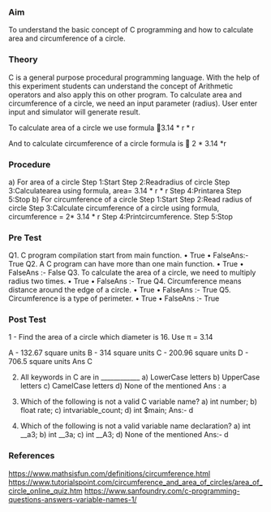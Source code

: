 
### Aim
To understand the basic concept of C programming and how to calculate area and circumference of a circle.
### Theory
C is a general purpose procedural programming language. With the help of this experiment students can understand the concept of Arithmetic operators and also apply this on other program. To calculate area and circumference of a circle, we need an input parameter (radius). User enter input and simulator will generate result.

To calculate area of a circle we use formula 3.14 * r * r

And to calculate circumference of a circle formula is  2 * 3.14 *r

### Procedure
a) For area of a circle
<bl>Step 1:Start
Step 2:Readradius of circle
Step 3:Calculatearea using formula, area= 3.14 * r * r
Step 4:Printarea
Step 5:Stop
b) For circumference of a circle
Step 1:Start
Step 2:Read radius of circle
Step 3:Calculate circumference of a circle using formula, circumference =   2* 3.14 * r 
Step 4:Printcircumference.
Step 5:Stop

### Pre Test
Q1. C program compilation start from main function.
•	True
•	FalseAns:- True
Q2. A C program can have more than one main function.
•	True
•	FalseAns :- False
Q3. To calculate the area of a circle, we need to multiply radius two times.
•	True
•	FalseAns :- True
Q4. Circumference means distance around the edge of a circle.
•	True
•	FalseAns :- True
Q5. Circumference is a type of perimeter.
•	True
•	FalseAns :- True

### Post Test

1 - Find the area of a circle which diameter is 16. Use π = 3.14
 
A - 132.67 square units
B - 314 square units
C - 200.96 square units
D - 706.5 square units
Ans C

2. All keywords in C are in ____________
a) LowerCase letters
b) UpperCase letters
c) CamelCase letters
d) None of the mentioned
Ans : a

3. Which of the following is not a valid C variable name?
a) int number;
b) float rate;
c) intvariable_count;
d) int $main;
Ans:- d

4.  Which of the following is not a valid variable name declaration?
a) int __a3;
b) int __3a;
c) int __A3;
d) None of the mentioned
Ans:- d


### References

https://www.mathsisfun.com/definitions/circumference.html
https://www.tutorialspoint.com/circumference_and_area_of_circles/area_of_circle_online_quiz.htm
https://www.sanfoundry.com/c-programming-questions-answers-variable-names-1/

